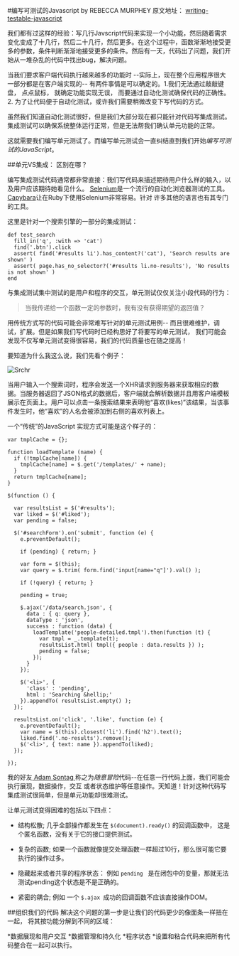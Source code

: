 
#编写可测试的Javascript
by REBECCA MURPHEY
原文地址： [writing-testable-javascript](http://alistapart.com/article/writing-testable-javascript "writing testable javascript")

我们都有过这样的经验：写几行Javscript代码来实现一个小功能，然后随着需求变化变成了十几行，然后二十几行，然后更多。在这个过程中，函数渐渐地接受更多的参数，条件判断渐渐地接受更多的条件。然后有一天，代码出了问题，我们开始从一堆杂乱的代码中找出bug，解决问题。

当我们要求客户端代码执行越来越多的功能时 --实际上，现在整个应用程序很大一部分都是在客户端实现的-- 有两件事情是可以确定的。1.我们无法通过敲敲键盘， 点点鼠标， 就确定功能实现无误， 而要通过自动化测试确保代码的正确性。2. 为了让代码便于自动化测试，或许我们需要稍微改变下写代码的方式。

虽然我们知道自动化测试很好，但是我们大部分现在都只能针对代码写集成测试。集成测试可以确保系统整体运行正常，但是无法帮我们确认单元功能的正常。

这就需要我们编写单元测试了。而编写单元测试会一直纠结直到我们开始*编写可测试的JavaScript*。

##单元VS集成： 区别在哪？

编写集成测试代码通常都非常直接：我们写代码来描述期待用户什么样的输入，以及用户应该期待她看见什么。
[Selenium](http://docs.seleniumhq.org/)是一个流行的自动化浏览器测试的工具。[Capybara](https://github.com/jnicklas/capybara)让在Ruby下使用Selenium非常容易。针对
许多其他的语言也有其专门的工具。

这里是针对一个搜索引擎的一部分的集成测试：

```
def test_search
  fill_in('q', :with => 'cat')
  find('.btn').click
  assert( find('#results li').has_content?('cat'), 'Search results are shown' )
  assert( page.has_no_selector?('#results li.no-results'), 'No results is not shown' )
end
```

与集成测试集中测试的是用户和程序的交互，单元测试仅仅关注小段代码的行为：
> 当我传递给一个函数一定的参数时，我有没有获得期望的返回值？

用传统方式写的代码可能会非常难写针对的单元测试用例-- 而且很难维护，调试，扩展。但是如果我们写代码时已经构思好了将要写的单元测试， 我们可能会发现不仅写单元测试变得很容易，我们的代码质量也在随之提高！

要知道为什么我这么说，我们先看个例子：

<img src="http://d.alistapart.com/375/app.png" alt="Srchr">

当用户输入一个搜索词时，程序会发送一个XHR请求到服务器来获取相应的数据。当服务器返回了JSON格式的数据后，客户端就会解析数据并且用客户端模板展示在页面上。用户可以点击一条搜索结果来表明他“喜欢(likes)”该结果，当该事件发生时，他“喜欢”的人名会被添加到右侧的喜欢列表上。

一个“传统”的JavaScript 实现方式可能是这个样子的：
```
var tmplCache = {};

function loadTemplate (name) {
  if (!tmplCache[name]) {
    tmplCache[name] = $.get('/templates/' + name);
  }
  return tmplCache[name];
}

$(function () {

  var resultsList = $('#results');
  var liked = $('#liked');
  var pending = false;

  $('#searchForm').on('submit', function (e) {
    e.preventDefault();

    if (pending) { return; }

    var form = $(this);
    var query = $.trim( form.find('input[name="q"]').val() );

    if (!query) { return; }

    pending = true;

    $.ajax('/data/search.json', {
      data : { q: query },
      dataType : 'json',
      success : function (data) {
        loadTemplate('people-detailed.tmpl').then(function (t) {
          var tmpl = _.template(t);
          resultsList.html( tmpl({ people : data.results }) );
          pending = false;
        });
      }
    });

    $('<li>', {
      'class' : 'pending',
      html : 'Searching &hellip;'
    }).appendTo( resultsList.empty() );
  });

  resultsList.on('click', '.like', function (e) {
    e.preventDefault();
    var name = $(this).closest('li').find('h2').text();
    liked.find('.no-results').remove();
    $('<li>', { text: name }).appendTo(liked);
  });

});

```

我的好友[ Adam Sontag ](https://twitter.com/ajpiano)称之为*随意冒险*代码--在任意一行代码上面，我们可能会执行展现，数据操作，交互 或者状态维护等任意操作。天知道！针对这种代码写集成测试很简单，但是单元功能却很难测试。

让单元测试变得困难的包括以下四点：

* 结构松散; 几乎全部操作都发生在 `$(document).ready()` 的回调函数中， 这是个匿名函数，没有关于它的接口提供测试。

* 复杂的函数; 如果一个函数就像提交处理函数一样超过10行，那么很可能它要执行的操作过多。

* 隐藏起来或者共享的程序状态： 例如 `pending ` 是在闭包中的变量，那就无法测试pending这个状态是不是正确的。

* 紧密的耦合; 例如 一个 `$.ajax `成功的回调函数不应该直接操作DOM。

##组织我们的代码
解决这个问题的第一步是让我们的代码更少的像面条一样扭在一起， 将其按功能分解到不同的区域：

*数据展现和用户交互
*数据管理和持久化
*程序状态
*设置和粘合代码来把所有代码整合在一起可以执行。


